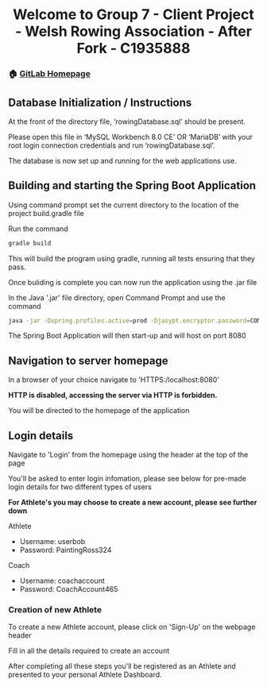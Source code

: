 <h1 align="center">Welcome to Group 7 - Client Project - Welsh Rowing Association - After Fork - C1935888</h1>
<p>
</p>

### 🏠 [GitLab Homepage](https://git.cardiff.ac.uk/c1935888/clientproject-group7-1935888-afterfork/)

## Database Initialization  / Instructions

At the front of the directory file, ‘rowingDatabase.sql’ should be present.

Please open this file in ‘MySQL Workbench 8.0 CE’ OR ‘MariaDB’ with your root login connection
credentials and run ‘rowingDatabase.sql’.

The database is now set up and running for the web applications use.

## Building and starting the Spring Boot Application

Using command prompt set the current directory to the location of the project build.gradle file

Run the command 

```sh
gradle build
```
This will build the program using gradle, running all tests ensuring that they pass.

Once buliding is complete you can now run the application using the .jar file

In the Java '.jar' file directory, open Command Prompt and use the command 

```sh
java -jar -Dspring.profiles.active=prod -Djasypt.encryptor.password=COMSC JAR_C1935888.jar
```

The Spring Boot Application will then start-up and will host on port 8080

## Navigation to server homepage

In a browser of your choice navigate to 'HTTPS:/localhost:8080'

**HTTP is disabled, accessing the server via HTTP is forbidden.**

You will be directed to the homepage of the application


## Login details

Navigate to 'Login' from the homepage using the header at the top of the page

You'll be asked to enter login infomation, please see below for pre-made login details for two different types of users

**For Athlete's you may choose to create a new account, please see further down**

Athlete
- Username: userbob
- Password: PaintingRoss324

Coach
- Username: coachaccount
- Password: CoachAccount465

### Creation of new Athlete

To create a new Athlete account, please click on 'Sign-Up' on the webpage header

Fill in all the details required to create an account

After completing all these steps you'll be registered as an Athlete and presented to your personal Athlete Dashboard.

